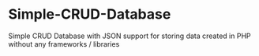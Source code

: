 Simple-CRUD-Database
====================

Simple CRUD Database with JSON support for storing data created in PHP without any frameworks / libraries
